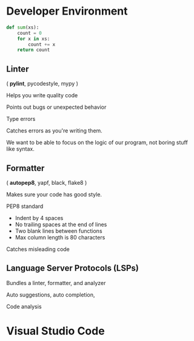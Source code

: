 # Developer Environment

```python
def sum(xs):
    count = 0
    for x in xs:
        count += x
    return count
```

## Linter

( **pylint**, pycodestyle, mypy )

Helps you write quality code

Points out bugs or unexpected behavior

Type errors

Catches errors as you're writing them.

We want to be able to focus on the
logic of our program, not boring
stuff like syntax.


## Formatter

( **autopep8**, yapf, black, flake8 )

Makes sure your code
has good style.

PEP8 standard

* Indent by 4 spaces
* No trailing spaces at the end of lines
* Two blank lines between functions
* Max column length is 80 characters

Catches misleading code


## Language Server Protocols (LSPs)

Bundles a linter, formatter, and analyzer

Auto suggestions, auto completion,

Code analysis


# Visual Studio Code

